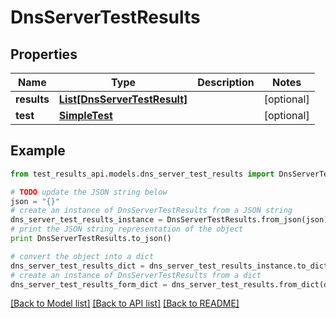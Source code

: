 # DnsServerTestResults


## Properties
Name | Type | Description | Notes
------------ | ------------- | ------------- | -------------
**results** | [**List[DnsServerTestResult]**](DnsServerTestResult.md) |  | [optional] 
**test** | [**SimpleTest**](SimpleTest.md) |  | [optional] 

## Example

```python
from test_results_api.models.dns_server_test_results import DnsServerTestResults

# TODO update the JSON string below
json = "{}"
# create an instance of DnsServerTestResults from a JSON string
dns_server_test_results_instance = DnsServerTestResults.from_json(json)
# print the JSON string representation of the object
print DnsServerTestResults.to_json()

# convert the object into a dict
dns_server_test_results_dict = dns_server_test_results_instance.to_dict()
# create an instance of DnsServerTestResults from a dict
dns_server_test_results_form_dict = dns_server_test_results.from_dict(dns_server_test_results_dict)
```
[[Back to Model list]](../README.md#documentation-for-models) [[Back to API list]](../README.md#documentation-for-api-endpoints) [[Back to README]](../README.md)


